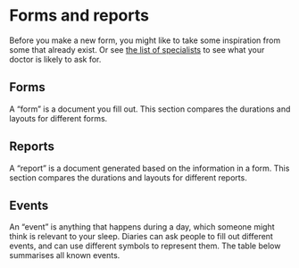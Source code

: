 # Forms and reports

<!--

  DO NOT EDIT THIS FILE DIRECTLY

  See https://github.com/sleepdiary/docs/blob/main/bin/generate-from-resources.js

 -->

Before you make a new form, you might like to take some inspiration from some that already exist.  Or see [the list of specialists](./) to see what your doctor is likely to ask for.

## Forms

A &ldquo;form&rdquo; is a document you fill out.  This section compares the durations and layouts for different forms.

<SortableTable :columns="forms_reports_columns" :rows="forms_rows" />

## Reports

A &ldquo;report&rdquo; is a document generated based on the information in a form.  This section compares the durations and layouts for different reports.

<SortableTable :columns="forms_reports_columns" :rows="reports_rows" />

## Events

An &ldquo;event&rdquo; is anything that happens during a day, which someone might think is relevant to your sleep.  Diaries can ask people to fill out different events, and can use different symbols to represent them.  The table below summarises all known events.

<SortableTable :columns="events_columns" :rows="events_rows" />

<script>
export default {
  data() {
    return {
      forms_reports_columns: [
        { key: 'Source'         , value: 'Source' },
        { key: 'page_duration'  , value: 'page duration' },
        { key: 'total_pages'    , value: 'total pages' },
        { key: 'start_time'     , value: 'start time' },
        { key: 'inbed_marker'   , value: 'in-bed marker' },
        { key: 'outofbed_marker', value: 'out-of-bed marker' },
        { key: 'sleep_marker'   , value: 'sleep marker' },
      ],
      events_columns: [
        { key: 'Source'     , value: 'Source' },
        { key: 'Event'      , value: 'Event' },
        { key: 'Description', value: 'Description' },
      ],
      forms_rows: [{"name":"Adult sleep diary","layout":"calendar","sharing_status":"found online","find_this_by":"going to their [forms and resources page](https://sleepdoc.com/forms)","page_duration":{"key":"0028","value":"28 days"},"total_pages":1,"start_time":{"key":"18","value":"6pm"},"inbed_marker":"○","outofbed_marker":"🌅","sleep_marker":"●―● (asleep) <br/> N〰N (nap)","gallery":[{"thumb":"/resources/thumbs/Center for Sleep and Wake Disorders-adult.jpg","url":"https://sleepdoc.com/wp-content/uploads/2019/10/sleep_log.pdf","title":"Adult sleep diary","display_name":"Adult sleep diary: Adult sleep diary","short_name":"Adult sleep diary"}],"events":[{"key":"A","value":"alcohol"},{"key":"M","value":"medication"},{"key":"C","value":"caffeine"},{"key":"T","value":"TV"}],"display_name":"The Center for Sleep & Wake Disorders: Adult sleep diary","short_name":"Center for Sleep & Wake Disorders: Adult sleep diary","thumb":"/resources/thumbs/Center for Sleep and Wake Disorders-adult.jpg","url":"https://sleepdoc.com/wp-content/uploads/2019/10/sleep_log.pdf","Source":{"key":"center for sleep & wake disorders","value":"<a href=\"https://sleepdoc.com/wp-content/uploads/2019/10/sleep_log.pdf\">Center for Sleep & Wake Disorders: Adult sleep diary</a>"}},{"name":"Adolescent sleep diary","layout":"calendar","gallery":[{"thumb":"/resources/thumbs/Center for Sleep and Wake Disorders-adolescent.jpg","url":"https://sleepdoc.com/wp-content/uploads/2019/10/Sleep-log-adolescent.pdf","title":"Adolescent sleep diary","display_name":"Adolescent sleep diary: Adolescent sleep diary","short_name":"Adolescent sleep diary"}],"sharing_status":"found online","find_this_by":"going to their [forms and resources page](https://sleepdoc.com/forms)","page_duration":{"key":"0028","value":"28 days"},"total_pages":1,"start_time":{"key":"18","value":"6pm"},"inbed_marker":"○","outofbed_marker":"🌅","sleep_marker":"●―● (asleep) <br/> N〰N (nap)","events":[{"key":"F","value":"food"},{"key":"M","value":"medication"},{"key":"C","value":"caffeine"},{"key":"T","value":"TV"}],"display_name":"The Center for Sleep & Wake Disorders: Adolescent sleep diary","short_name":"Center for Sleep & Wake Disorders: Adolescent sleep diary","thumb":"/resources/thumbs/Center for Sleep and Wake Disorders-adolescent.jpg","url":"https://sleepdoc.com/wp-content/uploads/2019/10/Sleep-log-adolescent.pdf","Source":{"key":"center for sleep & wake disorders","value":"<a href=\"https://sleepdoc.com/wp-content/uploads/2019/10/Sleep-log-adolescent.pdf\">Center for Sleep & Wake Disorders: Adolescent sleep diary</a>"}},{"layout":"calendar","gallery":[{"thumb":"/resources/thumbs/Dr. Karen M. Baker.jpg","url":"http://www.orlandosleep.com/forms/sleepdiary_v2.pdf","title":"Dr. Karen M. Baker","display_name":"Dr. Karen M. Baker","short_name":"Dr. Karen M. Baker"}],"sharing_status":"found online","find_this_by":"clicking on the &ldquo;Sleep facts & info&rdquo; menu on [her home page](http://www.orlandosleep.com/)","page_duration":{"key":"0014","value":"2 weeks"},"total_pages":1,"start_time":{"key":"12","value":"Noon"},"inbed_marker":"&#x7c;","outofbed_marker":"(none)","sleep_marker":"▬","events":[{"key":"C","value":"coffee, cola, or tea"},{"key":"M","value":"medicine"},{"key":"A","value":"alcohol"},{"key":"E","value":"exercise"}],"display_name":"Dr. Karen M. Baker","short_name":"Dr. Karen M. Baker","thumb":"/resources/thumbs/Dr. Karen M. Baker.jpg","url":"http://www.orlandosleep.com/forms/sleepdiary_v2.pdf","Source":{"key":"karen m. baker","value":"<a href=\"http://www.orlandosleep.com/forms/sleepdiary_v2.pdf\">Dr. Karen M. Baker</a>"}},{"layout":"calendar","gallery":[{"thumb":"/resources/thumbs/Raleigh Neurology Associates.jpg","url":"/resources/forms/Raleigh Neurology Associates/Raleigh_Neurology_Sleep_Chart_blank.pdf","title":"Raleigh Neurology Associates","display_name":"Raleigh Neurology Associates","short_name":"Raleigh Neurology Associates"}],"sharing_status":"shared with consent","page_duration":{"key":"0060","value":"2 months"},"total_pages":1,"start_time":{"key":"18","value":"6pm"},"inbed_marker":"&darr;","outofbed_marker":"&uarr;","sleep_marker":"▬","display_name":"Raleigh Neurology Associates","short_name":"Raleigh Neurology Associates","thumb":"/resources/thumbs/Raleigh Neurology Associates.jpg","url":"/resources/forms/Raleigh Neurology Associates/Raleigh_Neurology_Sleep_Chart_blank.pdf","Source":{"key":"raleigh neurology associates","value":"<a href=\"/resources/forms/Raleigh Neurology Associates/Raleigh_Neurology_Sleep_Chart_blank.pdf\">Raleigh Neurology Associates</a>"}}],
      reports_rows: [{"name":"Universal Charter","layout":"calendar","how_received":"shared with consent","page_duration":{"key":0,"value":"variable"},"total_pages":1,"start_time":{"key":"00","value":"midnight"},"inbed_marker":"(none)","outofbed_marker":"(none)","sleep_marker":"▮","gallery":[{"title":"Simple","thumb":"/resources/thumbs/SleepCharter/simple.jpg","url":"/resources/images/SleepCharter/simple.png","display_name":"Simple","short_name":"Simple"},{"title":"Weekday alarm","thumb":"/resources/thumbs/SleepCharter/weekday_alarm.jpg","url":"/resources/images/SleepCharter/weekday_alarm.png","display_name":"Weekday alarm","short_name":"Weekday alarm"},{"title":"DSPD","thumb":"/resources/thumbs/SleepCharter/dspd.jpg","url":"/resources/images/SleepCharter/dspd.png","display_name":"DSPD","short_name":"DSPD"},{"title":"Non-24","thumb":"/resources/thumbs/SleepCharter/non-24.jpg","url":"/resources/images/SleepCharter/non-24.png","display_name":"Non-24","short_name":"Non-24"}],"display_name":"Sleep Charter: Universal Charter","short_name":"Sleep Charter","thumb":"/resources/thumbs/SleepCharter/simple.jpg","url":"/resources/images/SleepCharter/simple.png","Source":{"key":"sleep charter","value":"<a href=\"/resources/images/SleepCharter/simple.png\">Sleep Charter</a>"}},{"name":"Report for doctors","layout":"calendar","url":"https://sleepdiary.github.io/report/","how_received":"shared with consent","page_duration":{"key":"0007","value":"1 week"},"total_pages":"variable","start_time":{"key":"18","value":"6pm"},"inbed_marker":"&darr;","outofbed_marker":"&uarr;","sleep_marker":"&#x7c;―&#x7c;","events":[{"key":"A","value":"each alcoholic drink"},{"key":"C","value":"each caffeinated drink includes coffee, tea, chocolate, cola"},{"key":"P","value":"every time you take a sleeping pill or medication to aid sleep"},{"key":"M","value":"Meals"},{"key":"S","value":"Snacks"},{"key":"X","value":"Exercise"},{"key":"T","value":"use of toilet during sleep-time"},{"key":"N","value":"noise that disturbs your sleep"},{"key":"W","value":"time of wake-up alarm (if any)"}],"gallery":[{"title":"Simple","thumb":"/resources/thumbs/The Sleep Diary Project/Report for doctors/simple.jpg","url":"/resources/images/The Sleep Diary Project/Report for doctors/simple.pdf","display_name":"Simple","short_name":"Simple"},{"title":"Weekday alarm","thumb":"/resources/thumbs/The Sleep Diary Project/Report for doctors/weekday_alarm.jpg","url":"/resources/images/The Sleep Diary Project/Report for doctors/weekday_alarm.pdf","display_name":"Weekday alarm","short_name":"Weekday alarm"},{"title":"DSPD","thumb":"/resources/thumbs/The Sleep Diary Project/Report for doctors/dspd.jpg","url":"/resources/images/The Sleep Diary Project/Report for doctors/dspd.pdf","display_name":"DSPD","short_name":"DSPD"},{"title":"Non-24","thumb":"/resources/thumbs/The Sleep Diary Project/Report for doctors/non-24.jpg","url":"/resources/images/The Sleep Diary Project/Report for doctors/non-24.pdf","display_name":"Non-24","short_name":"Non-24"}],"display_name":"The Sleep Diary Project: Report for doctors","short_name":"Sleep Diary Project","thumb":"/resources/thumbs/The Sleep Diary Project/Report for doctors/simple.jpg","Source":{"key":"sleep diary project","value":"<a href=\"https://sleepdiary.github.io/report/\">Sleep Diary Project</a>"}},{"name":"Sleep log","layout":"calendar","how_received":"shared with consent","page_duration":{"key":0,"value":"variable"},"total_pages":"variable","start_time":{"key":"00","value":"midnight"},"inbed_marker":"(none)","outofbed_marker":"(none)","sleep_marker":"▬","modifiers":{"yellow_bar":"selected sleep","green_bar":"delayed retirement","cyan_bar":"forced awakening","grey_bar":"delayed retirement and forced awakening"},"gallery":[{"title":"Simple","thumb":"/resources/thumbs/SleepChart1/Sleep log/simple.jpg","url":"/resources/images/SleepChart1/Sleep log/simple.png","display_name":"Sleep log: Simple","short_name":"Simple"},{"title":"Weekday alarm","thumb":"/resources/thumbs/SleepChart1/Sleep log/weekday_alarm.jpg","url":"/resources/images/SleepChart1/Sleep log/weekday_alarm.png","display_name":"Sleep log: Weekday alarm","short_name":"Weekday alarm"},{"title":"DSPD","thumb":"/resources/thumbs/SleepChart1/Sleep log/dspd.jpg","url":"/resources/images/SleepChart1/Sleep log/dspd.png","display_name":"Sleep log: DSPD","short_name":"DSPD"},{"title":"Non-24","thumb":"/resources/thumbs/SleepChart1/Sleep log/non-24.jpg","url":"/resources/images/SleepChart1/Sleep log/non-24.png","display_name":"Sleep log: Non-24","short_name":"Non-24"}],"display_name":"SleepChart 1.0: Sleep log","short_name":"SleepChart 1.0: Sleep log","thumb":"/resources/thumbs/SleepChart1/Sleep log/simple.jpg","url":"/resources/images/SleepChart1/Sleep log/simple.png","Source":{"key":"sleepchart 1.0","value":"<a href=\"/resources/images/SleepChart1/Sleep log/simple.png\">SleepChart 1.0: Sleep log</a>"}},{"name":"Daily Sleep Bar Graph","layout":"calendar","how_received":"shared with consent","page_duration":{"key":0,"value":"variable"},"total_pages":1,"start_time":{"key":"00","value":"midnight"},"inbed_marker":"(blue background)","outofbed_marker":"(none)","sleep_marker":"▮","gallery":[{"title":"Simple","thumb":"/resources/thumbs/Sleepmeter/simple.jpg","url":"/resources/images/Sleepmeter/simple.png","display_name":"Simple","short_name":"Simple"},{"title":"Weekday alarm","thumb":"/resources/thumbs/Sleepmeter/weekday_alarm.jpg","url":"/resources/images/Sleepmeter/weekday_alarm.png","display_name":"Weekday alarm","short_name":"Weekday alarm"},{"title":"DSPD","thumb":"/resources/thumbs/Sleepmeter/dspd.jpg","url":"/resources/images/Sleepmeter/dspd.png","display_name":"DSPD","short_name":"DSPD"},{"title":"Non-24","thumb":"/resources/thumbs/Sleepmeter/non-24.jpg","url":"/resources/images/Sleepmeter/non-24.png","display_name":"Non-24","short_name":"Non-24"}],"display_name":"Sleepmeter: Daily Sleep Bar Graph","short_name":"Sleepmeter","thumb":"/resources/thumbs/Sleepmeter/simple.jpg","url":"/resources/images/Sleepmeter/simple.png","Source":{"key":"sleepmeter","value":"<a href=\"/resources/images/Sleepmeter/simple.png\">Sleepmeter</a>"}}],
      events_rows: [{"Source":{"key":"center for sleep & wake disorders","value":"<a href=\"https://sleepdoc.com/wp-content/uploads/2019/10/sleep_log.pdf\">Center for Sleep & Wake Disorders: Adult sleep diary</a>"},"Event":"A","Description":"alcohol"},{"Source":{"key":"center for sleep & wake disorders","value":"<a href=\"https://sleepdoc.com/wp-content/uploads/2019/10/sleep_log.pdf\">Center for Sleep & Wake Disorders: Adult sleep diary</a>"},"Event":"M","Description":"medication"},{"Source":{"key":"center for sleep & wake disorders","value":"<a href=\"https://sleepdoc.com/wp-content/uploads/2019/10/sleep_log.pdf\">Center for Sleep & Wake Disorders: Adult sleep diary</a>"},"Event":"C","Description":"caffeine"},{"Source":{"key":"center for sleep & wake disorders","value":"<a href=\"https://sleepdoc.com/wp-content/uploads/2019/10/sleep_log.pdf\">Center for Sleep & Wake Disorders: Adult sleep diary</a>"},"Event":"T","Description":"TV"},{"Source":{"key":"center for sleep & wake disorders","value":"<a href=\"https://sleepdoc.com/wp-content/uploads/2019/10/Sleep-log-adolescent.pdf\">Center for Sleep & Wake Disorders: Adolescent sleep diary</a>"},"Event":"F","Description":"food"},{"Source":{"key":"center for sleep & wake disorders","value":"<a href=\"https://sleepdoc.com/wp-content/uploads/2019/10/Sleep-log-adolescent.pdf\">Center for Sleep & Wake Disorders: Adolescent sleep diary</a>"},"Event":"M","Description":"medication"},{"Source":{"key":"center for sleep & wake disorders","value":"<a href=\"https://sleepdoc.com/wp-content/uploads/2019/10/Sleep-log-adolescent.pdf\">Center for Sleep & Wake Disorders: Adolescent sleep diary</a>"},"Event":"C","Description":"caffeine"},{"Source":{"key":"center for sleep & wake disorders","value":"<a href=\"https://sleepdoc.com/wp-content/uploads/2019/10/Sleep-log-adolescent.pdf\">Center for Sleep & Wake Disorders: Adolescent sleep diary</a>"},"Event":"T","Description":"TV"},{"Source":{"key":"karen m. baker","value":"<a href=\"http://www.orlandosleep.com/forms/sleepdiary_v2.pdf\">Dr. Karen M. Baker</a>"},"Event":"C","Description":"coffee, cola, or tea"},{"Source":{"key":"karen m. baker","value":"<a href=\"http://www.orlandosleep.com/forms/sleepdiary_v2.pdf\">Dr. Karen M. Baker</a>"},"Event":"M","Description":"medicine"},{"Source":{"key":"karen m. baker","value":"<a href=\"http://www.orlandosleep.com/forms/sleepdiary_v2.pdf\">Dr. Karen M. Baker</a>"},"Event":"A","Description":"alcohol"},{"Source":{"key":"karen m. baker","value":"<a href=\"http://www.orlandosleep.com/forms/sleepdiary_v2.pdf\">Dr. Karen M. Baker</a>"},"Event":"E","Description":"exercise"},{"Source":{"key":"sleep diary project","value":"<a href=\"https://sleepdiary.github.io/report/\">Sleep Diary Project</a>"},"Event":"A","Description":"each alcoholic drink"},{"Source":{"key":"sleep diary project","value":"<a href=\"https://sleepdiary.github.io/report/\">Sleep Diary Project</a>"},"Event":"C","Description":"each caffeinated drink includes coffee, tea, chocolate, cola"},{"Source":{"key":"sleep diary project","value":"<a href=\"https://sleepdiary.github.io/report/\">Sleep Diary Project</a>"},"Event":"P","Description":"every time you take a sleeping pill or medication to aid sleep"},{"Source":{"key":"sleep diary project","value":"<a href=\"https://sleepdiary.github.io/report/\">Sleep Diary Project</a>"},"Event":"M","Description":"Meals"},{"Source":{"key":"sleep diary project","value":"<a href=\"https://sleepdiary.github.io/report/\">Sleep Diary Project</a>"},"Event":"S","Description":"Snacks"},{"Source":{"key":"sleep diary project","value":"<a href=\"https://sleepdiary.github.io/report/\">Sleep Diary Project</a>"},"Event":"X","Description":"Exercise"},{"Source":{"key":"sleep diary project","value":"<a href=\"https://sleepdiary.github.io/report/\">Sleep Diary Project</a>"},"Event":"T","Description":"use of toilet during sleep-time"},{"Source":{"key":"sleep diary project","value":"<a href=\"https://sleepdiary.github.io/report/\">Sleep Diary Project</a>"},"Event":"N","Description":"noise that disturbs your sleep"},{"Source":{"key":"sleep diary project","value":"<a href=\"https://sleepdiary.github.io/report/\">Sleep Diary Project</a>"},"Event":"W","Description":"time of wake-up alarm (if any)"}],
    };
  },
};
</script>
